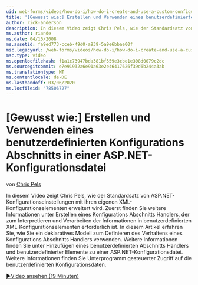 ```yaml
---
uid: web-forms/videos/how-do-i/how-do-i-create-and-use-a-custom-configuration-section-in-an-aspnet-configuration-file
title: '[Gewusst wie:] Erstellen und Verwenden eines benutzerdefinierten Konfigurations Abschnitts in einer ASP.NET-Konfigurationsdatei | Microsoft-Dokumentation'
author: rick-anderson
description: In diesem Video zeigt Chris Pels, wie der Standardsatz von ASP.NET-Konfigurationseinstellungen mit ihren eigenen XML-Konfigurationselementen erweitert wird. Zuerst finden Sie weitere Informationen unter...
ms.author: riande
ms.date: 04/16/2008
ms.assetid: fa9ed773-cceb-49d0-a939-5a9e6bbae00f
msc.legacyurl: /web-forms/videos/how-do-i/how-do-i-create-and-use-a-custom-configuration-section-in-an-aspnet-configuration-file
msc.type: video
ms.openlocfilehash: f1a1c73947bda381bf559e3cbe1e308d0079c2dc
ms.sourcegitcommit: e7e91932a6e91a63e2e46417626f39d6b244a3ab
ms.translationtype: MT
ms.contentlocale: de-DE
ms.lasthandoff: 03/06/2020
ms.locfileid: "78506727"
---
```

# <a name="how-do-i-create-and-use-a-custom-configuration-section-in-an-aspnet-configuration-file"></a>[Gewusst wie:] Erstellen und Verwenden eines benutzerdefinierten Konfigurations Abschnitts in einer ASP.NET-Konfigurationsdatei

von [Chris Pels](https://twitter.com/chrispels)

In diesem Video zeigt Chris Pels, wie der Standardsatz von ASP.NET-Konfigurationseinstellungen mit ihren eigenen XML-Konfigurationselementen erweitert wird. Zuerst finden Sie weitere Informationen unter Erstellen eines Konfigurations Abschnitts Handlers, der zum Interpretieren und Verarbeiten der Informationen in benutzerdefinierten XML-Konfigurationselementen erforderlich ist. In diesem Artikel erfahren Sie, wie Sie ein deklaratives Modell zum Definieren des Verhaltens eines Konfigurations Abschnitts Handlers verwenden. Weitere Informationen finden Sie unter Hinzufügen eines benutzerdefinierten Abschnitts Handlers und benutzerdefinierter Elemente zu einer ASP.NET-Konfigurationsdatei. Weitere Informationen finden Sie Unterprogramm gesteuerter Zugriff auf die benutzerdefinierten Konfigurationsdaten.

[&#9654;Video ansehen (19 Minuten)](https://channel9.msdn.com/Blogs/ASP-NET-Site-Videos/how-do-i-create-and-use-a-custom-configuration-section-in-an-aspnet-configuration-file)

